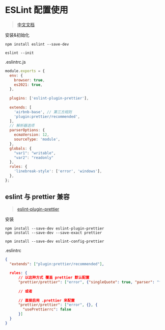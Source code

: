 # ESLint 配置使用

>   [中文文档](https://cn.eslint.org/)



安装&初始化

```shell
npm install eslint --save-dev

eslint --init
```



.eslintrc.js

```js
module.exports = {
  env: {
    browser: true,
    es2021: true,
  },
    
  plugins: ['eslint-plugin-prettier'],
    
  extends: [
    'airbnb-base', // 第三方规则
    'plugin:prettier/recommended',
  ],
  // 解析器选项
  parserOptions: {
    ecmaVersion: 12,
    sourceType: 'module',
  },
  globals: {
    "var1": "writable",
    "var2": "readonly"
  },
  rules: {
    'linebreak-style': ['error', 'windows'],
  },
};
```



## eslint 与 prettier 兼容

>   [eslint-plugin-prettier](https://github.com/prettier/eslint-plugin-prettier#options)

安装

```shell
npm install --save-dev eslint-plugin-prettier
npm install --save-dev --save-exact prettier

npm install --save-dev eslint-config-prettier
```

.eslintrc

```json
{
  "extends": ["plugin:prettier/recommended"],
    
  rules: {
      // 以这种方式 覆盖 prettier 默认配置
      "prettier/prettier": ["error", {"singleQuote": true, "parser": "flow"}],
      
      // 或者
      
      // 直接启用 .prettier 来配置
      "prettier/prettier": ["error", {}, {
  		"usePrettierrc": false
	  }]
  }
}
```

